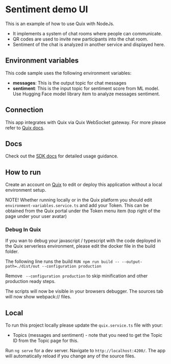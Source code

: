 # Sentiment demo UI

This is an example of how to use Quix with NodeJs.

 - It implements a system of chat rooms where people can communicate. 
 - QR codes are used to invite new participants into the chat room.
 - Sentiment of the chat is analyzed in another service and displayed here.

## Environment variables

This code sample uses the following environment variables:

- **messages**: This is the output topic for chat messages
- **sentiment**: This is the input topic for sentiment score from ML model. Use Hugging Face model library item to analyze messages sentiment.

## Connection
This app integrates with Quix via Quix WebSocket gateway. For more please refer to [Quix docs](https://documentation.platform.quix.ai/apis/streaming-reader-api/intro.html).

## Docs

Check out the [SDK docs](https://quix.ai/docs/sdk/introduction.html) for detailed usage guidance.

## How to run

Create an account on [Quix](https://portal.platform.quix.ai/self-sign-up?xlink=github) to edit or deploy this application without a local environment setup.

NOTE! Whether running locally or in the Quix platform you should edit `environment-variables.service.ts` and add your Token.
This can be obtained from the Quix portal under the Token menu item (top right of the page under your user avatar)

### Debug In Quix

If you wan to debug your javascript / typescript with the code deployed in the Quix serverless environment, please edit the docker file in the build folder.

The following line runs the build
`RUN npm run build -- --output-path=./dist/out --configuration production`

Remove ` --configuration production` to skip minification and other production ready steps.

The scripts will now be visible in your browsers debugger. The sources tab will now show webpack:// files.

## Local

To run this project locally please update the `quix.service.ts` file with your:
 - Topics (messages and sentiment) - note that you need to get the Topic ID from the Topic page for this.

Run `ng serve` for a dev server. Navigate to `http://localhost:4200/`. The app will automatically reload if you change any of the source files.
